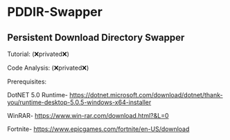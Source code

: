 # PDDIR-Swapper
## Persistent Download Directory Swapper 

Tutorial:
 (❌privated❌)

Code Analysis:
 (❌privated❌)

Prerequisites:

DotNET 5.0 Runtime-
https://dotnet.microsoft.com/download/dotnet/thank-you/runtime-desktop-5.0.5-windows-x64-installer

WinRAR-
https://www.win-rar.com/download.html?&L=0

Fortnite-
https://www.epicgames.com/fortnite/en-US/download
